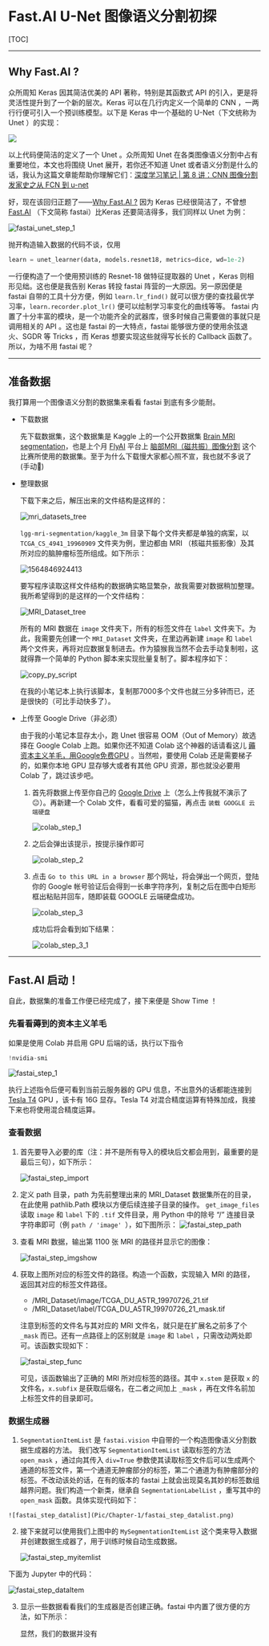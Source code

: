 # Fast.AI U-Net 图像语义分割初探

[TOC]

------

## Why Fast.AI ?

众所周知 Keras 因其简洁优美的 API 著称，特别是其函数式 API 的引入，更是将灵活性提升到了一个新的层次。Keras 可以在几行内定义一个简单的 CNN ，一两行行便可引入一个预训练模型。以下是 Keras 中一个基础的 U-Net（下文统称为 Unet ）的实现：

![](Pic\Chapter-1\keras_unet.png)

以上代码便简洁的定义了一个 Unet 。众所周知 Unet 在各类图像语义分割中占有重要地位，本文也将围绕 Unet 展开，若你还不知道 Unet 或者语义分割是什么的话，我认为这篇文章能帮助你理解它们：[深度学习笔记 | 第 8 讲：CNN 图像分割发家史之从 FCN 到 u-net](https://zhuanlan.zhihu.com/p/46214424)

好，现在该回归正题了——[Why Fast.AI ?](#why-fastai)  因为 Keras 已经很简洁了，不曾想  [Fast.AI](https://www.fast.ai/) （下文简称 fastai）比Keras 还要简洁得多，我们同样以 Unet 为例：

![fastai_unet_step_1](Pic/Chapter-1/fastai_unet_step_1.png)

抛开构造输入数据的代码不谈，仅用

```python
learn = unet_learner(data, models.resnet18, metrics=dice, wd=1e-2)
```

一行便构造了一个使用预训练的 Resnet-18 做特征提取器的 Unet ，Keras 则相形见绌。这也便是我告别 Keras 转投 fastai 阵营的一大原因。另一原因便是 fastai 自带的工具十分方便，例如 `learn.lr_find()` 就可以很方便的查找最优学习率，`learn.recorder.plot_lr()` 便可以绘制学习率变化的曲线等等。 fastai 内置了十分丰富的模块，是一个功能齐全的武器库，很多时候自己需要做的事就只是调用相关的 API 。这也是 fastai 的一大特点，fastai 能够很方便的使用余弦退火、SGDR 等 Tricks ，而 Keras 想要实现这些就得写长长的 Callback 函数了。所以，为啥不用 fastai 呢？

------

## 准备数据

我打算用一个图像语义分割的数据集来看看 fastai 到底有多少能耐。
- 下载数据

    先下载数据集，这个数据集是 Kaggle 上的一个公开数据集 [Brain MRI segmentation](https://www.kaggle.com/mateuszbuda/lgg-mri-segmentation)，也是上个月 [FlyAI](https://www.flyai.com/) 平台上 [脑部MRI（磁共振）图像分割](https://www.flyai.com/d/MRISegmentation) 这个比赛所使用的数据集。至于为什么下载慢大家都心照不宣，我也就不多说了 (手动:dog:)
    
- 整理数据

    下载下来之后，解压出来的文件结构是这样的：

    ![mri_datasets_tree](Pic/Chapter-1/MRI_Dataset_tree.png)

    `lgg-mri-segmentation/kaggle_3m` 目录下每个文件夹都是单独的病案，以 `TCGA_CS_4941_19960909` 文件夹为例，里边都由 MRI （核磁共振影像）及其所对应的脑肿瘤标签所组成。如下所示：

    ![1564846924413](Pic/Chapter-1/MRI_img.png)

    要写程序读取这样文件结构的数据确实略显繁杂，故我需要对数据稍加整理。我所希望得到的是这样的一个文件结构：

    ![MRI_Dataset_tree](Pic/Chapter-1/MRI_Dataset_tree.png)

    所有的 MRI 数据在 `image` 文件夹下，所有的标签文件在 `label` 文件夹下。为此，我需要先创建一个 `MRI_Dataset` 文件夹，在里边再新建 `image` 和 `label` 两个文件夹，再将对应数据复制进去。作为猿猴我当然不会去手动复制啦，这就得靠一个简单的 Python 脚本来实现批量复制了。脚本程序如下：
    
    ![copy_py_script](Pic/Chapter-1/copy_py_script.png)
    
    在我的小笔记本上执行该脚本，复制那7000多个文件也就三分多钟而已，还是很快的（可比手动快多了）。
    
- 上传至 Google Drive（非必须）

    由于我的小笔记本显存太小，跑 Unet 很容易 OOM（Out of Memory）故选择在 Google Colab 上跑。如果你还不知道 Colab 这个神器的话请看这儿 [薅资本主义羊毛，用Google免费GPU](https://zhuanlan.zhihu.com/p/33344222) 。当然啦，要使用 Colab 还是需要梯子的，如果你本地 GPU 显存够大或者有其他 GPU 资源，那也就没必要用 Colab 了，跳过该步吧。

    1.  首先将数据上传至你自己的 [Google Drive](https://drive.google.com/) 上（怎么上传我就不演示了:neutral_face:）。再新建一个 Colab 文件，看看可爱的猫猫，再点击 `装载 GOOGLE 云端硬盘` 

        ![colab_step_1](Pic/Chapter-1/colab_step_1.png)

    2.  之后会弹出该提示，按提示操作即可

        ![colab_step_2](Pic/Chapter-1/colab_step_2.png)

    3.  点击 `Go to this URL in a browser` 那个网址，将会弹出一个网页，登陆你的 Google 帐号验证后会得到一长串字符序列，复制之后在图中白矩形框出粘贴并回车，随即装载 GOOGLE 云端硬盘成功。

        ![colab_step_3](Pic/Chapter-1/colab_step_3.png)

        成功后将会看到如下结果：

        ![colab_step_3_1](Pic/Chapter-1/colab_step_3_1.png)

------



## Fast.AI 启动！

自此，数据集的准备工作便已经完成了，接下来便是 Show Time ！

### 先看看薅到的资本主义羊毛

如果是使用 Colab 并启用 GPU 后端的话，执行以下指令

```python
!nvidia-smi
```

![fastai_step_1](Pic/Chapter-1/fastai_step_nvsmi.png)

执行上述指令后便可看到当前云服务器的 GPU 信息，不出意外的话都能连接到 [Tesla T4](https://www.nvidia.cn/data-center/tesla-t4/) GPU ，该卡有 16G 显存。Tesla T4 对混合精度运算有特殊加成，我接下来也将使用混合精度运算。



### 查看数据

1.  首先要导入必要的库（注：并不是所有导入的模块后文都会用到，最重要的是最后三句），如下所示：

    ![fastai_step_import](Pic/Chapter-1/fastai_step_import.png)

2.  定义 path 目录，path 为先前整理出来的 MRI_Dataset 数据集所在的目录，在此使用 pathlib.Path 模块以方便后续连接子目录的操作。 `get_image_files` 读取 `image` 和 `label` 下的 `.tif` 文件目录，用 Python 中的除号  “/”  连接目录字符串即可（例  `path / 'image' `），如下图所示：
    ![fastai_step_path](Pic/Chapter-1/fastai_step_path.png)

3.  查看 MRI 数据，输出第 1100 张 MRI 的路径并显示它的图像：

    ![fastai_step_imgshow](Pic/Chapter-1/fastai_step_imgshow.png)

4.  获取上图所对应的标签文件的路径。构造一个函数，实现输入 MRI 的路径，返回其对应的标签文件路径。

    -   /MRI_Dataset/image/TCGA_DU_A5TR_19970726_21.tif
    -   /MRI_Dataset/label/TCGA_DU_A5TR_19970726_21_mask.tif

    注意到标签的文件名与其对应的 MRI 文件名，就只是在扩展名之前多了个 `_mask` 而已。还有一点路径上的区别就是 `image` 和 `label` ，只需改动两处即可。该函数实现如下：

    ![fastai_step_func](Pic/Chapter-1/fastai_step_func.png)

    可见，该函数输出了正确的 MRI 所对应标签的路径。其中 `x.stem` 是获取 `x` 的文件名，`x.subfix` 是获取后缀名，在二者之间加上 `_mask` ，再在文件名前加上标签文件的目录即可。

### 数据生成器

1.   `SegmentationItemList` 是 `fastai.vision` 中自带的一个构造图像语义分割数据生成器的方法。 我们改写 `SegmentationItemList` 读取标签的方法 `open_mask` ，通过向其传入 `div=True` 参数使其读取标签文件后可以生成两个通道的标签文件，第一个通道无肿瘤部分的标签，第二个通道为有肿瘤部分的标签。不改动该处的话，在有的版本的 fastai 上就会出现莫名其妙的标签数组越界问题。我们构造一个新类，继承自 `SegmentationLabelList` ，重写其中的 `open_mask` 函数。具体实现代码如下：

    ![fastai_step_datalist](Pic/Chapter-1/fastai_step_datalist.png)

2.  接下来就可以使用我们上图中的 `MySegmentationItemList` 这个类来导入数据并创建数据生成器了，用于训练时候自动生成数据。

    ![fastai_step_myitemlist](Pic/Chapter-1/fastai_step_myitemlist.png)

下面为 Jupyter 中的代码：

![fastai_step_dataItem](Pic/Chapter-1/fastai_step_dataItem.png)

3.  显示一些数据看看我们的生成器是否创建正确。fastai 中内置了很方便的方法，如下所示：

    

    显然，我们的数据并没有